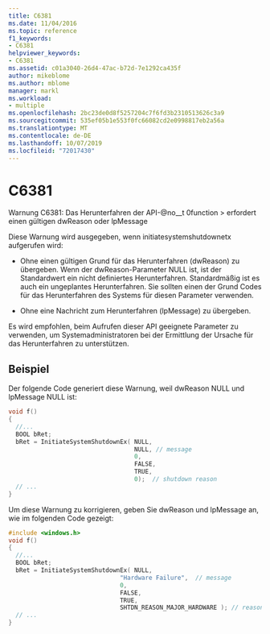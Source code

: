 ```yaml
---
title: C6381
ms.date: 11/04/2016
ms.topic: reference
f1_keywords:
- C6381
helpviewer_keywords:
- C6381
ms.assetid: c01a3040-26d4-47ac-b72d-7e1292ca435f
author: mikeblome
ms.author: mblome
manager: markl
ms.workload:
- multiple
ms.openlocfilehash: 2bc23de0d8f5257204c7f6fd3b2310513626c3a9
ms.sourcegitcommit: 535ef05b1e553f0fc66082cd2e0998817eb2a56a
ms.translationtype: MT
ms.contentlocale: de-DE
ms.lasthandoff: 10/07/2019
ms.locfileid: "72017430"
---
```

# <a name="c6381"></a>C6381
Warnung C6381: Das Herunterfahren der API-@no__t 0function > erfordert einen gültigen dwReason oder lpMessage

Diese Warnung wird ausgegeben, wenn initiatesystemshutdownetx aufgerufen wird:

- Ohne einen gültigen Grund für das Herunterfahren (dwReason) zu übergeben. Wenn der dwReason-Parameter NULL ist, ist der Standardwert ein nicht definiertes Herunterfahren. Standardmäßig ist es auch ein ungeplantes Herunterfahren. Sie sollten einen der Grund Codes für das Herunterfahren des Systems für diesen Parameter verwenden.

- Ohne eine Nachricht zum Herunterfahren (lpMessage) zu übergeben.

Es wird empfohlen, beim Aufrufen dieser API geeignete Parameter zu verwenden, um Systemadministratoren bei der Ermittlung der Ursache für das Herunterfahren zu unterstützen.

## <a name="example"></a>Beispiel

Der folgende Code generiert diese Warnung, weil dwReason NULL und lpMessage NULL ist:

```cpp
void f()
{
  //...
  BOOL bRet;
  bRet = InitiateSystemShutdownEx( NULL,
                                   NULL, // message
                                   0,
                                   FALSE,
                                   TRUE,
                                   0);  // shutdown reason
  // ...
}
```

Um diese Warnung zu korrigieren, geben Sie dwReason und lpMessage an, wie im folgenden Code gezeigt:

```cpp
#include <windows.h>
void f()
{
  //...
  BOOL bRet;
  bRet = InitiateSystemShutdownEx( NULL,
                               "Hardware Failure",  // message
                               0,
                               FALSE,
                               TRUE,
                               SHTDN_REASON_MAJOR_HARDWARE ); // reason
  // ...
}
```